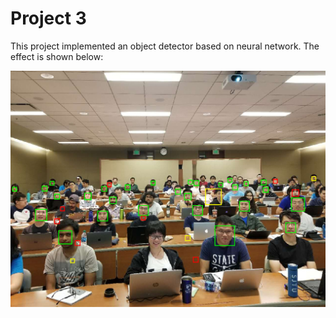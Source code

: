 # Project 3

This project implemented an object detector based on neural network. The effect is shown below:

![demo1](https://github.com/YufeiHu/CS276A-Pattern-Recognition-and-Machine-Learning/blob/master/project2/demo.jpg) 
